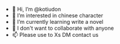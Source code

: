 - 👋 Hi, I’m @kotiudon
- 👀 I’m interested in chinese character
- 🌱 I’m currently learning write a novel
- 💞️ I don't want to collaborate with anyone
- 📫 Please use to Xs DM contact us

<!---
kotiudon/kotiudon is a ✨ special ✨ repository because its `README.md` (this file) appears on your GitHub profile.
You can click the Preview link to take a look at your changes.
--->
